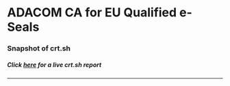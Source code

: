# ADACOM CA for EU Qualified e-Seals
### Snapshot of crt.sh
##### Click [here](https://crt.sh/?q=E026AFEB4478A70AE1C9C3660475F62D8A877AEA8C060F43C4C35AA19764FCBE) for a live crt.sh report

---
